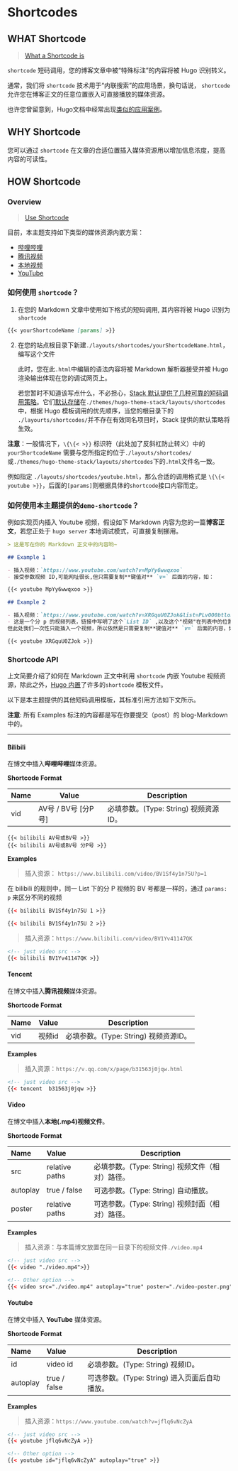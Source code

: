 # Shortcodes

## WHAT Shortcode

> [What a Shortcode is](https://gohugo.io/content-management/shortcodes/#what-a-shortcode-is)

`shortcode` 短码调用，您的博客文章中被“特殊标注”的内容将被 Hugo 识别转义。

通常，我们将 `shortcode` 技术用于“内联搜索”的应用场景，换句话说， `shortcode` 允许您在博客正文的任意位置嵌入可直接播放的媒体资源。

也许您曾留意到，Hugo文档中经常出现[类似的应用案例](https://gohugo.io/getting-started/installing/#install-hugo-with-brew)。

## WHY Shortcode

您可以通过 `shortcode` 在文章的合适位置插入媒体资源用以增加信息浓度，提高内容的可读性。

## HOW Shortcode

### Overview

> [Use Shortcode](https://gohugo.io/content-management/shortcodes/#use-shortcodes)

目前，本主题支持如下类型的媒体资源内嵌方案：<span id="overview"></span>

- [哔哩哔哩](#shortcode-bilibili)
- [腾讯视频](#shortcode-tencent)
- [本地视频](#shortcode-local-video)
- [YouTube](#shortcode-youtube)

### 如何使用 `shortcode`？

1. 在您的 Markdown 文章中使用如下格式的短码调用, 其内容将被 Hugo 识别为`shortcode`

```markdown
{{< yourShortcodeName [params] >}}
```

2. 在您的站点根目录下新建`./layouts/shortcodes/yourShortcodeName.html`，编写这个文件

   此时，您在此`.html`中编辑的语法内容将被 Markdown 解析器接受并被 Hugo 渲染输出体现在您的调试网页上。

   若您暂时不知道该写点什么，不必担心，[Stack 默认提供了几种可靠的短码调用策略](#overview)。它们[默认存储](https://gohugo.io/templates/shortcode-templates/#file-location)在`./themes/hugo-theme-stack/layouts/shortcodes`中，根据 Hugo 模板调用的优先顺序，当您的根目录下的 `./layourts/shortcodes/`并不存在有效同名项目时，Stack 提供的默认策略将生效。

**注意**：一般情况下，`\{\{< >}}` 标识符（此处加了反斜杠防止转义）中的 `yourShortcodeName` 需要与您所指定的位于`./layouts/shortcodes/`或`./themes/hugo-theme-stack/layouts/shortcodes`下的`.html`文件名一致。

例如指定 `./layouts/shortcodes/youtube.html`，那么合适的调用格式是 `\{\{< youtube >}}`，后面的`[params]`则根据具体的`shortcode`接口内容而定。

### 如何使用本主题提供的`demo-shortcode`？

例如实现页内插入 Youtube 视频，假设如下 Markdown 内容为您的一篇**博客正文**，若您正处于 `hugo server` 本地调试模式，可直接复制挪用。

```markdown
> 这是写在你的 Markdown 正文中的内容哟~

## Example 1

- 插入视频：`https://www.youtube.com/watch?v=MpYy6wwqxoo`
- 接受参数视频 ID,可能网址很长,但只需要复制**键值对** `v=` 后面的内容，如：

{{< youtube MpYy6wwqxoo >}}

## Example 2

- 插入视频：`https://www.youtube.com/watch?v=XRGquU0ZJok&list=PLvOO0btloRnsiqM72G4Uid0UWljikENlU&index=6`
- 这是一个分 p 的视频列表，链接中写明了这个`List ID` ,以及这个"视频"在列表中的位置序号 `index` 
但此处我们一次性只能插入一个视频，所以依然是只需要复制**键值对** `v=` 后面的内容，如：

{{< youtube XRGquU0ZJok >}}
```

### Shortcode API

上文简要介绍了如何在 Markdown 正文中利用 `shortcode` 内嵌 Youtube 视频资源，除此之外，[Hugo 内置](https://gohugo.io/content-management/shortcodes/#use-hugos-built-in-shortcodes)了许多的`shortcode` 模板文件。

以下是本主题提供的其他短码调用模板，其标准引用方法如下文所示。

**注意**: 所有 Examples 标注的内容都是写在你要提交（post）的 blog-Markdown 中的。

---

<span id='shortcode-bilibili'></span>

#### Bilibili

在博文中插入**哔哩哔哩**媒体资源。

**Shortcode Format**

| Name | Value               | Description                           |
| ---- | ------------------- | ------------------------------------- |
| vid  | AV号 / BV号 [分P号] | 必填参数。(Type: String) 视频资源ID。 |

```
{{< bilibili AV号或BV号 >}}
{{< bilibili AV号或BV号 分P号 >}}
```

**Examples**

> 插入资源： `https://www.bilibili.com/video/BV1Sf4y1n75U?p=1`

在 bilibili 的规则中，同一 List 下的分 P 视频的 BV 号都是一样的，通过 `params: p` 来区分不同的视频

```html
{{< bilibili BV1Sf4y1n75U 1 >}}

{{< bilibili BV1Sf4y1n75U 2 >}}
```

> 插入资源：`https://www.bilibili.com/video/BV1Yv41147QK`

```html
<!-- just video src -->
{{< bilibili BV1Yv41147QK >}}
```

<span id='shortcode-tencent'></span>

#### Tencent 

在博文中插入**腾讯视频**媒体资源。

**Shortcode Format**

| Name | Value  | Description                           |
| ---- | ------ | ------------------------------------- |
| vid  | 视频id | 必填参数。(Type: String) 视频资源ID。 |

**Examples**

> 插入资源：`https://v.qq.com/x/page/b31563j0jqw.html`

```html
<!-- just video src -->
{{< tencent  b31563j0jqw >}}
```

<span id='shortcode-local-video'></span>

#### Video 

在博文中插入**本地(.mp4)视频文件**。

**Shortcode Format**

| Name     | Value          | Description                                     |
| :------- | :------------- | ----------------------------------------------- |
| src      | relative paths | 必填参数。(Type: String) 视频文件（相对）路径。 |
| autoplay | true / false   | 可选参数。(Type: String) 自动播放。             |
| poster   | relative paths | 可选参数。(Type: String) 视频封面（相对）路径。 |

**Examples**

> 插入资源：与本篇博文放置在同一目录下的视频文件`./video.mp4`

```html
<!-- just video src -->
{{< video "./video.mp4">}}

<!-- Other option -->
{{< video src="./video.mp4" autoplay="true" poster="./video-poster.png" >}}
```

<span id='shortcode-youtube'></span>

#### Youtube 

在博文中插入 **YouTube** 媒体资源。

**Shortcode Format**

| Name     | Value        | Description                                   |
| :------- | :----------- | --------------------------------------------- |
| id       | video id     | 必填参数。(Type: String) 视频ID。             |
| autoplay | true / false | 可选参数。(Type: String) 进入页面后自动播放。 |

**Examples**

> 插入资源：`https://www.youtube.com/watch?v=jflq6vNcZyA`

```html
<!-- just video src -->
{{< youtube jflq6vNcZyA >}}

<!-- Other option -->
{{< youtube id="jflq6vNcZyA" autoplay="true" >}}
```
